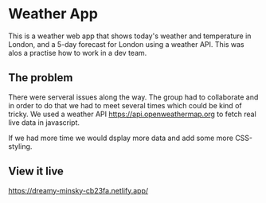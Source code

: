 # Weather App

This is a weather web app that shows today's weather and temperature in London, and a 5-day forecast for London using a weather API. This was alos a practise how to work in a dev team.

## The problem

There were serveral issues along the way. The group had to collaborate and in order to do that we had to meet several times which could be kind of tricky.
We used a weather API https://api.openweathermap.org to fetch real live data in javascript.

If we had more time we would dsplay more data and add some more CSS-styling.

## View it live

https://dreamy-minsky-cb23fa.netlify.app/
